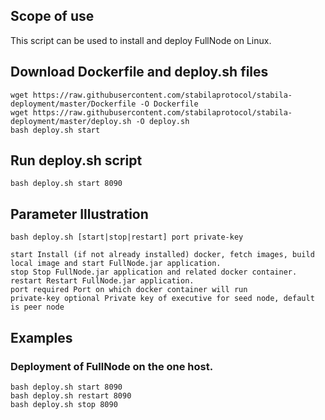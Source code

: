 ## Scope of use
This script can be used to install and deploy FullNode on Linux.

## Download Dockerfile and deploy.sh files

```shell
wget https://raw.githubusercontent.com/stabilaprotocol/stabila-deployment/master/Dockerfile -O Dockerfile
wget https://raw.githubusercontent.com/stabilaprotocol/stabila-deployment/master/deploy.sh -O deploy.sh
bash deploy.sh start
```
## Run deploy.sh script
```shell
bash deploy.sh start 8090
```

## Parameter Illustration

```shell
bash deploy.sh [start|stop|restart] port private-key

start Install (if not already installed) docker, fetch images, build local image and start FullNode.jar application.
stop Stop FullNode.jar application and related docker container.
restart Restart FullNode.jar application.
port required Port on which docker container will run
private-key optional Private key of executive for seed node, default is peer node
```

## Examples

### Deployment of FullNode on the one host.

```shell
bash deploy.sh start 8090
bash deploy.sh restart 8090
bash deploy.sh stop 8090
```
